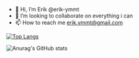 - 👋 Hi, I’m Erik @erik-ymmt
- 💞️ I’m looking to collaborate on everything i can
- 📫 How to reach me erik.ymmt@gmail.com

[![Top Langs](https://github-readme-stats.vercel.app/api/top-langs/?username=erik-ymmt&show_icons=true&theme=dracula)](https://github.com/anuraghazra/github-readme-stats)

![Anurag's GitHub stats](https://github-readme-stats.vercel.app/api?username=erik-ymmt&show_icons=true&theme=dracula)
